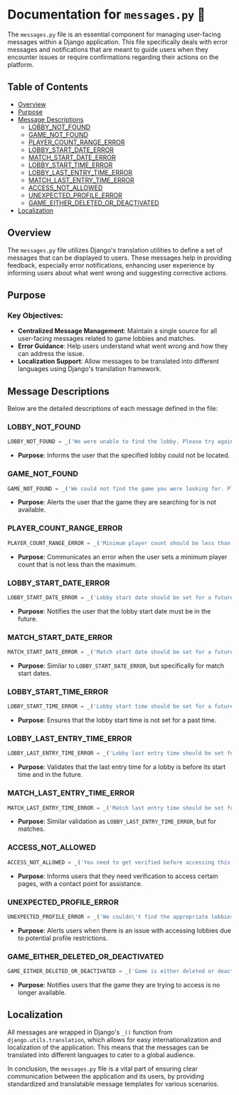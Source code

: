 # Documentation for `messages.py` 📜

The `messages.py` file is an essential component for managing user-facing messages within a Django application. This file specifically deals with error messages and notifications that are meant to guide users when they encounter issues or require confirmations regarding their actions on the platform.

## Table of Contents
- [Overview](#overview)
- [Purpose](#purpose)
- [Message Descriptions](#message-descriptions)
  - [LOBBY_NOT_FOUND](#lobby_not_found)
  - [GAME_NOT_FOUND](#game_not_found)
  - [PLAYER_COUNT_RANGE_ERROR](#player_count_range_error)
  - [LOBBY_START_DATE_ERROR](#lobby_start_date_error)
  - [MATCH_START_DATE_ERROR](#match_start_date_error)
  - [LOBBY_START_TIME_ERROR](#lobby_start_time_error)
  - [LOBBY_LAST_ENTRY_TIME_ERROR](#lobby_last_entry_time_error)
  - [MATCH_LAST_ENTRY_TIME_ERROR](#match_last_entry_time_error)
  - [ACCESS_NOT_ALLOWED](#access_not_allowed)
  - [UNEXPECTED_PROFILE_ERROR](#unexpected_profile_error)
  - [GAME_EITHER_DELETED_OR_DEACTIVATED](#game_either_deleted_or_deactivated)
- [Localization](#localization)

## Overview

The `messages.py` file utilizes Django's translation utilities to define a set of messages that can be displayed to users. These messages help in providing feedback, especially error notifications, enhancing user experience by informing users about what went wrong and suggesting corrective actions.

## Purpose

### Key Objectives:
- **Centralized Message Management**: Maintain a single source for all user-facing messages related to game lobbies and matches.
- **Error Guidance**: Help users understand what went wrong and how they can address the issue.
- **Localization Support**: Allow messages to be translated into different languages using Django's translation framework.

## Message Descriptions

Below are the detailed descriptions of each message defined in the file:

### LOBBY_NOT_FOUND
```python
LOBBY_NOT_FOUND = _('We were unable to find the lobby. Please try again.')
```
- **Purpose**: Informs the user that the specified lobby could not be located.

### GAME_NOT_FOUND
```python
GAME_NOT_FOUND = _('We could not find the game you were looking for. Please try again.')
```
- **Purpose**: Alerts the user that the game they are searching for is not available.

### PLAYER_COUNT_RANGE_ERROR
```python
PLAYER_COUNT_RANGE_ERROR = _('Minimum player count should be less than Maximum player count.')
```
- **Purpose**: Communicates an error when the user sets a minimum player count that is not less than the maximum.

### LOBBY_START_DATE_ERROR
```python
LOBBY_START_DATE_ERROR = _('Lobby start date should be set for a future date. Please try again.')
```
- **Purpose**: Notifies the user that the lobby start date must be in the future.

### MATCH_START_DATE_ERROR
```python
MATCH_START_DATE_ERROR = _('Match start date should be set for a future date. Please try again.')
```
- **Purpose**: Similar to `LOBBY_START_DATE_ERROR`, but specifically for match start dates.

### LOBBY_START_TIME_ERROR
```python
LOBBY_START_TIME_ERROR = _('Lobby start time should be set for a future time. Please try again.')
```
- **Purpose**: Ensures that the lobby start time is not set for a past time.

### LOBBY_LAST_ENTRY_TIME_ERROR
```python
LOBBY_LAST_ENTRY_TIME_ERROR = _('Lobby last entry time should be set for a future time and less than the lobby start time. Please try again.')
```
- **Purpose**: Validates that the last entry time for a lobby is before its start time and in the future.

### MATCH_LAST_ENTRY_TIME_ERROR
```python
MATCH_LAST_ENTRY_TIME_ERROR = _('Match last entry time should be set for a future time and less than the match start time. Please try again.')
```
- **Purpose**: Similar validation as `LOBBY_LAST_ENTRY_TIME_ERROR`, but for matches.

### ACCESS_NOT_ALLOWED
```python
ACCESS_NOT_ALLOWED = _('You need to get verified before accessing this page. Contact Chris to get started!')
```
- **Purpose**: Informs users that they need verification to access certain pages, with a contact point for assistance.

### UNEXPECTED_PROFILE_ERROR
```python
UNEXPECTED_PROFILE_ERROR = _('We couldn\'t find the appropriate lobbies for you. You might not have access to this page.')
```
- **Purpose**: Alerts users when there is an issue with accessing lobbies due to potential profile restrictions.

### GAME_EITHER_DELETED_OR_DEACTIVATED
```python
GAME_EITHER_DELETED_OR_DEACTIVATED = _('Game is either deleted or deactivated')
```
- **Purpose**: Notifies users that the game they are trying to access is no longer available.

## Localization

All messages are wrapped in Django's `_()` function from `django.utils.translation`, which allows for easy internationalization and localization of the application. This means that the messages can be translated into different languages to cater to a global audience. 

In conclusion, the `messages.py` file is a vital part of ensuring clear communication between the application and its users, by providing standardized and translatable message templates for various scenarios.